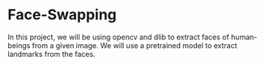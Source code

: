 # Face-Swapping

In this project, we will be using opencv and dlib to extract faces of human-beings from a given image. We will use a pretrained model to extract landmarks from the faces.